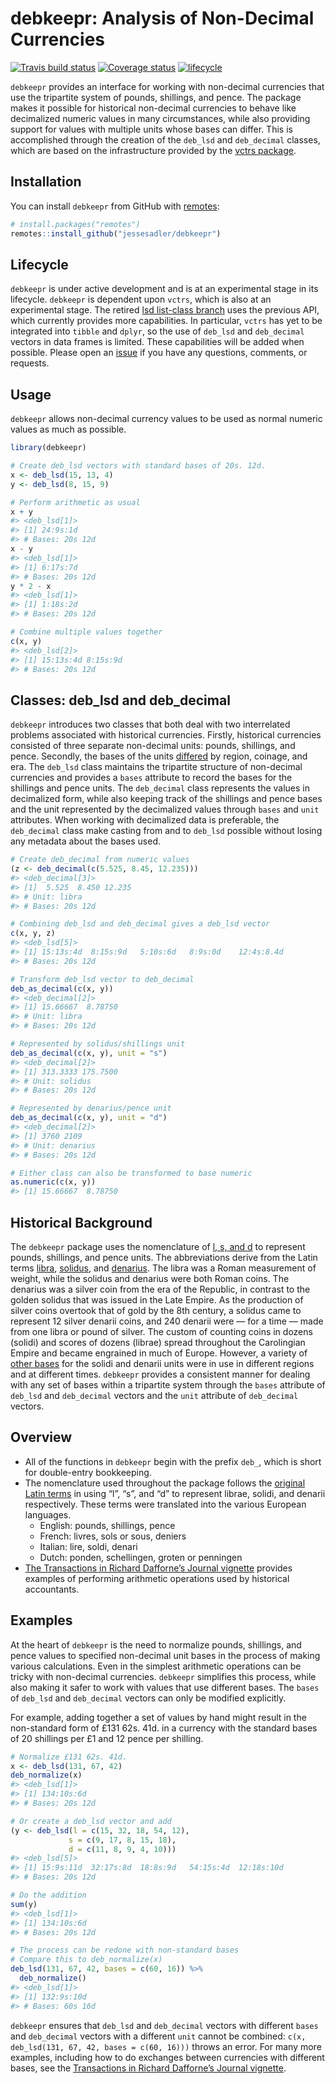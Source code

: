 
# debkeepr: Analysis of Non-Decimal Currencies

[![Travis build
status](https://travis-ci.org/jessesadler/debkeepr.svg?branch=master)](https://travis-ci.org/jessesadler/debkeepr)
[![Coverage
status](https://codecov.io/gh/jessesadler/debkeepr/branch/master/graph/badge.svg)](https://codecov.io/github/jessesadler/debkeepr?branch=master)
[![lifecycle](https://img.shields.io/badge/lifecycle-experimental-orange.svg)](https://www.tidyverse.org/lifecycle/#experimental)

`debkeepr` provides an interface for working with non-decimal currencies
that use the tripartite system of pounds, shillings, and pence. The
package makes it possible for historical non-decimal currencies to
behave like decimalized numeric values in many circumstances, while also
providing support for values with multiple units whose bases can differ.
This is accomplished through the creation of the `deb_lsd` and
`deb_decimal` classes, which are based on the infrastructure provided by
the [vctrs package](https://vctrs.r-lib.org/).

## Installation

You can install `debkeepr` from GitHub with
[remotes](https://remotes.r-lib.org):

``` r
# install.packages("remotes")
remotes::install_github("jessesadler/debkeepr")
```

## Lifecycle

`debkeepr` is under active development and is at an experimental stage
in its lifecycle. `debkeepr` is dependent upon `vctrs`, which is also at
an experimental stage. The retired [lsd list-class
branch](https://github.com/jessesadler/debkeepr/tree/list-class) uses
the previous API, which currently provides more capabilities. In
particular, `vctrs` has yet to be integrated into `tibble` and `dplyr`,
so the use of `deb_lsd` and `deb_decimal` vectors in data frames is
limited. These capabilities will be added when possible. Please open an
[issue](https://github.com/jessesadler/debkeepr/issues) if you have any
questions, comments, or requests.

## Usage

`debkeepr` allows non-decimal currency values to be used as normal
numeric values as much as possible.

``` r
library(debkeepr)

# Create deb_lsd vectors with standard bases of 20s. 12d.
x <- deb_lsd(15, 13, 4)
y <- deb_lsd(8, 15, 9)

# Perform arithmetic as usual
x + y
#> <deb_lsd[1]>
#> [1] 24:9s:1d
#> # Bases: 20s 12d
x - y
#> <deb_lsd[1]>
#> [1] 6:17s:7d
#> # Bases: 20s 12d
y * 2 - x
#> <deb_lsd[1]>
#> [1] 1:18s:2d
#> # Bases: 20s 12d

# Combine multiple values together
c(x, y)
#> <deb_lsd[2]>
#> [1] 15:13s:4d 8:15s:9d 
#> # Bases: 20s 12d
```

## Classes: deb\_lsd and deb\_decimal

`debkeepr` introduces two classes that both deal with two interrelated
problems associated with historical currencies. Firstly, historical
currencies consisted of three separate non-decimal units: pounds,
shillings, and pence. Secondly, the bases of the units
[differed](https://en.wikipedia.org/wiki/Non-decimal_currency) by
region, coinage, and era. The `deb_lsd` class maintains the tripartite
structure of non-decimal currencies and provides a `bases` attribute to
record the bases for the shillings and pence units. The `deb_decimal`
class represents the values in decimalized form, while also keeping
track of the shillings and pence bases and the unit represented by the
decimalized values through `bases` and `unit` attributes. When working
with decimalized data is preferable, the `deb_decimal` class make
casting from and to `deb_lsd` possible without losing any metadata about
the bases used.

``` r
# Create deb_decimal from numeric values
(z <- deb_decimal(c(5.525, 8.45, 12.235)))
#> <deb_decimal[3]>
#> [1]  5.525  8.450 12.235
#> # Unit: libra
#> # Bases: 20s 12d

# Combining deb_lsd and deb_decimal gives a deb_lsd vector
c(x, y, z)
#> <deb_lsd[5]>
#> [1] 15:13s:4d  8:15s:9d   5:10s:6d   8:9s:0d    12:4s:8.4d
#> # Bases: 20s 12d

# Transform deb_lsd vector to deb_decimal
deb_as_decimal(c(x, y))
#> <deb_decimal[2]>
#> [1] 15.66667  8.78750
#> # Unit: libra
#> # Bases: 20s 12d

# Represented by solidus/shillings unit
deb_as_decimal(c(x, y), unit = "s")
#> <deb_decimal[2]>
#> [1] 313.3333 175.7500
#> # Unit: solidus
#> # Bases: 20s 12d

# Represented by denarius/pence unit
deb_as_decimal(c(x, y), unit = "d")
#> <deb_decimal[2]>
#> [1] 3760 2109
#> # Unit: denarius
#> # Bases: 20s 12d

# Either class can also be transformed to base numeric
as.numeric(c(x, y))
#> [1] 15.66667  8.78750
```

## Historical Background

The `debkeepr` package uses the nomenclature of [l, s, and
d](https://en.wikipedia.org/wiki/%C2%A3sd) to represent pounds,
shillings, and pence units. The abbreviations derive from the Latin
terms [libra](https://en.wikipedia.org/wiki/French_livre),
[solidus](https://en.wikipedia.org/wiki/Solidus_\(coin\)), and
[denarius](https://en.wikipedia.org/wiki/Denarius). The libra was a
Roman measurement of weight, while the solidus and denarius were both
Roman coins. The denarius was a silver coin from the era of the
Republic, in contrast to the golden solidus that was issued in the Late
Empire. As the production of silver coins overtook that of gold by the
8th century, a solidus came to represent 12 silver denarii coins, and
240 denarii were — for a time — made from one libra or pound of silver.
The custom of counting coins in dozens (solidi) and scores of dozens
(librae) spread throughout the Carolingian Empire and became engrained
in much of Europe. However, a variety of [other
bases](https://en.wikipedia.org/wiki/Non-decimal_currency) for the
solidi and denarii units were in use in different regions and at
different times. `debkeepr` provides a consistent manner for dealing
with any set of bases within a tripartite system through the `bases`
attribute of `deb_lsd` and `deb_decimal` vectors and the `unit`
attribute of `deb_decimal` vectors.

## Overview

  - All of the functions in `debkeepr` begin with the prefix `deb_`,
    which is short for double-entry bookkeeping.
  - The nomenclature used throughout the package follows the [original
    Latin terms](https://en.wikipedia.org/wiki/%C2%A3sd) in using “l”,
    “s”, and “d” to represent librae, solidi, and denarii
    respectively. These terms were translated into the various European
    languages.
      - English: pounds, shillings, pence
      - French: livres, sols or sous, deniers
      - Italian: lire, soldi, denari
      - Dutch: ponden, schellingen, groten or penningen
  - [The Transactions in Richard Dafforne’s Journal
    vignette](https://jessesadler.github.io/debkeepr/articles/transactions.html)
    provides examples of performing arithmetic operations used by
    historical accountants.

## Examples

At the heart of `debkeepr` is the need to normalize pounds, shillings,
and pence values to specified non-decimal unit bases in the process of
making various calculations. Even in the simplest arithmetic operations
can be tricky with non-decimal currencies. `debkeepr` simplifies this
process, while also making it safer to work with values that use
different bases. The `bases` of `deb_lsd` and `deb_decimal` vectors can
only be modified explicitly.

For example, adding together a set of values by hand might result in the
non-standard form of £131 62s. 41d. in a currency with the standard
bases of 20 shillings per £1 and 12 pence per shilling.

``` r
# Normalize £131 62s. 41d.
x <- deb_lsd(131, 67, 42)
deb_normalize(x)
#> <deb_lsd[1]>
#> [1] 134:10s:6d
#> # Bases: 20s 12d

# Or create a deb_lsd vector and add
(y <- deb_lsd(l = c(15, 32, 18, 54, 12),
             s = c(9, 17, 8, 15, 18),
             d = c(11, 8, 9, 4, 10)))
#> <deb_lsd[5]>
#> [1] 15:9s:11d  32:17s:8d  18:8s:9d   54:15s:4d  12:18s:10d
#> # Bases: 20s 12d

# Do the addition
sum(y)
#> <deb_lsd[1]>
#> [1] 134:10s:6d
#> # Bases: 20s 12d

# The process can be redone with non-standard bases
# Compare this to deb_normalize(x)
deb_lsd(131, 67, 42, bases = c(60, 16)) %>% 
  deb_normalize()
#> <deb_lsd[1]>
#> [1] 132:9s:10d
#> # Bases: 60s 16d
```

`debkeepr` ensures that `deb_lsd` and `deb_decimal` vectors with
different `bases` and `deb_decimal` vectors with a different `unit`
cannot be combined: `c(x, deb_lsd(131, 67, 42, bases = c(60, 16)))`
throws an error. For many more examples, including how to do exchanges
between currencies with different bases, see the [Transactions in
Richard Dafforne’s Journal
vignette](https://jessesadler.github.io/debkeepr/articles/transactions.html).
